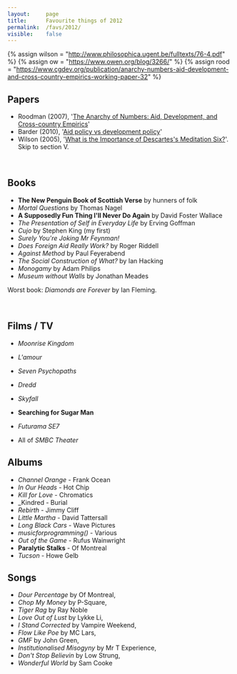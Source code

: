 ```yaml
---
layout:     page
title:      Favourite things of 2012
permalink:  /favs/2012/
visible:    false
---
```


{%	assign wilson = "http://www.philosophica.ugent.be/fulltexts/76-4.pdf"		%}
{%	assign ow = "https://www.owen.org/blog/3266/"		%}
{%	assign rood = "https://www.cgdev.org/publication/anarchy-numbers-aid-development-and-cross-country-empirics-working-paper-32"		%}


## Papers

* Roodman (2007), '<a href="{{rood}}">The Anarchy of Numbers: Aid, Development, and Cross-country Empirics</a>'
* Barder (2010), '<a href="{{ow}}">Aid policy vs development policy</a>'
* Wilson (2005), '<a href="{{wilson}}">What is the Importance of Descartes's Meditation Six?</a>'. Skip to section V.

<br>

## Books

* **The New Penguin Book of Scottish Verse** by hunners of folk
* _Mortal Questions_ by Thomas Nagel
* **A Supposedly Fun Thing I'll Never Do Again** by David Foster Wallace
* _The Presentation of Self in Everyday Life_ by Erving Goffman
* _Cujo_ by Stephen King (my first)
* _Surely You're Joking Mr Feynman!_
* _Does Foreign Aid Really Work?_ by Roger Riddell
* _Against Method_ by Paul Feyerabend
* _The Social Construction of What?_ by Ian Hacking
* _Monogamy_ by Adam Philips
* _Museum without Walls_ by Jonathan Meades

Worst book: _Diamonds are Forever_ by Ian Fleming.

<br>

## Films / TV

* _Moonrise Kingdom_
* _L'amour_
* _Seven Psychopaths_
* _Dredd_
* _Skyfall_
* **Searching for Sugar Man**

* _Futurama SE7_
* All of _SMBC Theater_


## Albums

* _Channel Orange_ - Frank Ocean
* _In Our Heads_ - Hot Chip
* _Kill for Love_ - Chromatics
* _Kindred	- Burial
* _Rebirth_ - Jimmy Cliff
* _Little Martha_ - David Tattersall
* _Long Black Cars_	- Wave Pictures
* _musicforprogramming()_ - Various
* _Out of the Game_	- Rufus Wainwright
* **Paralytic Stalks** - Of Montreal
* _Tucson_ - Howe Gelb


## Songs

* _Dour Percentage_ by Of Montreal, 
* _Chop My Money_ by P-Square, 
* _Tiger Rag_ by Ray Noble 
* _Love Out of Lust_ by Lykke Li, 
* _I Stand Corrected_ by Vampire Weekend, 
* _Flow Like Poe_ by MC Lars, 
* _GMF_ by John Green, 
* _Institutionalised Misogyny_ by Mr T Experience, 
* _Don't Stop Believin_ by Low Strung,
* _Wonderful World_ by Sam Cooke


